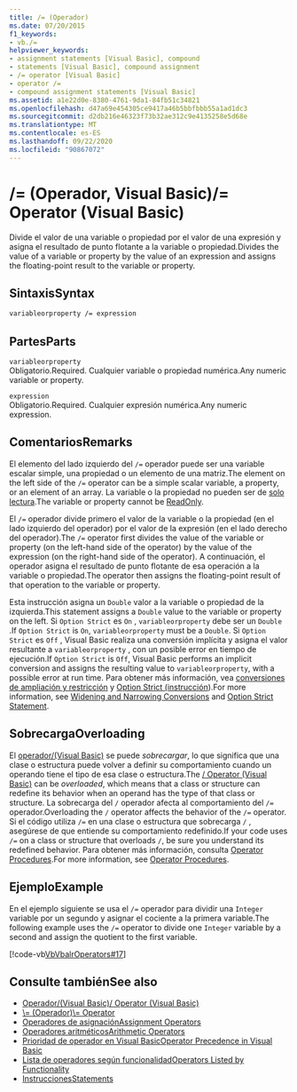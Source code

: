 ```yaml
---
title: /= (Operador)
ms.date: 07/20/2015
f1_keywords:
- vb./=
helpviewer_keywords:
- assignment statements [Visual Basic], compound
- statements [Visual Basic], compound assignment
- /= operator [Visual Basic]
- operator /=
- compound assignment statements [Visual Basic]
ms.assetid: a1e22d0e-8380-4761-9da1-84fb51c34821
ms.openlocfilehash: d47a69e454305ce9417a46b5bbfbbb55a1ad1dc3
ms.sourcegitcommit: d2db216e46323f73b32ae312c9e4135258e5d68e
ms.translationtype: MT
ms.contentlocale: es-ES
ms.lasthandoff: 09/22/2020
ms.locfileid: "90867072"
---
```

# <a name="-operator-visual-basic"></a><span data-ttu-id="fa5dd-102">/= (Operador, Visual Basic)</span><span class="sxs-lookup"><span data-stu-id="fa5dd-102">/= Operator (Visual Basic)</span></span>

<span data-ttu-id="fa5dd-103">Divide el valor de una variable o propiedad por el valor de una expresión y asigna el resultado de punto flotante a la variable o propiedad.</span><span class="sxs-lookup"><span data-stu-id="fa5dd-103">Divides the value of a variable or property by the value of an expression and assigns the floating-point result to the variable or property.</span></span>  
  
## <a name="syntax"></a><span data-ttu-id="fa5dd-104">Sintaxis</span><span class="sxs-lookup"><span data-stu-id="fa5dd-104">Syntax</span></span>  
  
```vb  
variableorproperty /= expression  
```  
  
## <a name="parts"></a><span data-ttu-id="fa5dd-105">Partes</span><span class="sxs-lookup"><span data-stu-id="fa5dd-105">Parts</span></span>  

 `variableorproperty`  
 <span data-ttu-id="fa5dd-106">Obligatorio.</span><span class="sxs-lookup"><span data-stu-id="fa5dd-106">Required.</span></span> <span data-ttu-id="fa5dd-107">Cualquier variable o propiedad numérica.</span><span class="sxs-lookup"><span data-stu-id="fa5dd-107">Any numeric variable or property.</span></span>  
  
 `expression`  
 <span data-ttu-id="fa5dd-108">Obligatorio.</span><span class="sxs-lookup"><span data-stu-id="fa5dd-108">Required.</span></span> <span data-ttu-id="fa5dd-109">Cualquier expresión numérica.</span><span class="sxs-lookup"><span data-stu-id="fa5dd-109">Any numeric expression.</span></span>  
  
## <a name="remarks"></a><span data-ttu-id="fa5dd-110">Comentarios</span><span class="sxs-lookup"><span data-stu-id="fa5dd-110">Remarks</span></span>  

 <span data-ttu-id="fa5dd-111">El elemento del lado izquierdo del `/=` operador puede ser una variable escalar simple, una propiedad o un elemento de una matriz.</span><span class="sxs-lookup"><span data-stu-id="fa5dd-111">The element on the left side of the `/=` operator can be a simple scalar variable, a property, or an element of an array.</span></span> <span data-ttu-id="fa5dd-112">La variable o la propiedad no pueden ser de [solo lectura](../modifiers/readonly.md).</span><span class="sxs-lookup"><span data-stu-id="fa5dd-112">The variable or property cannot be [ReadOnly](../modifiers/readonly.md).</span></span>  
  
 <span data-ttu-id="fa5dd-113">El `/=` operador divide primero el valor de la variable o la propiedad (en el lado izquierdo del operador) por el valor de la expresión (en el lado derecho del operador).</span><span class="sxs-lookup"><span data-stu-id="fa5dd-113">The `/=` operator first divides the value of the variable or property (on the left-hand side of the operator) by the value of the expression (on the right-hand side of the operator).</span></span> <span data-ttu-id="fa5dd-114">A continuación, el operador asigna el resultado de punto flotante de esa operación a la variable o propiedad.</span><span class="sxs-lookup"><span data-stu-id="fa5dd-114">The operator then assigns the floating-point result of that operation to the variable or property.</span></span>  
  
 <span data-ttu-id="fa5dd-115">Esta instrucción asigna un `Double` valor a la variable o propiedad de la izquierda.</span><span class="sxs-lookup"><span data-stu-id="fa5dd-115">This statement assigns a `Double` value to the variable or property on the left.</span></span> <span data-ttu-id="fa5dd-116">Si `Option Strict` es `On` , `variableorproperty` debe ser un `Double` .</span><span class="sxs-lookup"><span data-stu-id="fa5dd-116">If `Option Strict` is `On`, `variableorproperty` must be a `Double`.</span></span> <span data-ttu-id="fa5dd-117">Si `Option Strict` es `Off` , Visual Basic realiza una conversión implícita y asigna el valor resultante a `variableorproperty` , con un posible error en tiempo de ejecución.</span><span class="sxs-lookup"><span data-stu-id="fa5dd-117">If `Option Strict` is `Off`, Visual Basic performs an implicit conversion and assigns the resulting value to `variableorproperty`, with a possible error at run time.</span></span> <span data-ttu-id="fa5dd-118">Para obtener más información, vea [conversiones de ampliación y restricción](../../programming-guide/language-features/data-types/widening-and-narrowing-conversions.md) y [Option Strict (instrucción](../statements/option-strict-statement.md)).</span><span class="sxs-lookup"><span data-stu-id="fa5dd-118">For more information, see [Widening and Narrowing Conversions](../../programming-guide/language-features/data-types/widening-and-narrowing-conversions.md) and [Option Strict Statement](../statements/option-strict-statement.md).</span></span>  
  
## <a name="overloading"></a><span data-ttu-id="fa5dd-119">Sobrecarga</span><span class="sxs-lookup"><span data-stu-id="fa5dd-119">Overloading</span></span>  

 <span data-ttu-id="fa5dd-120">El [operador/(Visual Basic)](floating-point-division-operator.md) se puede *sobrecargar*, lo que significa que una clase o estructura puede volver a definir su comportamiento cuando un operando tiene el tipo de esa clase o estructura.</span><span class="sxs-lookup"><span data-stu-id="fa5dd-120">The [/ Operator (Visual Basic)](floating-point-division-operator.md) can be *overloaded*, which means that a class or structure can redefine its behavior when an operand has the type of that class or structure.</span></span> <span data-ttu-id="fa5dd-121">La sobrecarga del `/` operador afecta al comportamiento del `/=` operador.</span><span class="sxs-lookup"><span data-stu-id="fa5dd-121">Overloading the `/` operator affects the behavior of the `/=` operator.</span></span> <span data-ttu-id="fa5dd-122">Si el código utiliza `/=` en una clase o estructura que sobrecarga `/` , asegúrese de que entiende su comportamiento redefinido.</span><span class="sxs-lookup"><span data-stu-id="fa5dd-122">If your code uses `/=` on a class or structure that overloads `/`, be sure you understand its redefined behavior.</span></span> <span data-ttu-id="fa5dd-123">Para obtener más información, consulta [Operator Procedures](../../programming-guide/language-features/procedures/operator-procedures.md).</span><span class="sxs-lookup"><span data-stu-id="fa5dd-123">For more information, see [Operator Procedures](../../programming-guide/language-features/procedures/operator-procedures.md).</span></span>  
  
## <a name="example"></a><span data-ttu-id="fa5dd-124">Ejemplo</span><span class="sxs-lookup"><span data-stu-id="fa5dd-124">Example</span></span>  

 <span data-ttu-id="fa5dd-125">En el ejemplo siguiente se usa el `/=` operador para dividir una `Integer` variable por un segundo y asignar el cociente a la primera variable.</span><span class="sxs-lookup"><span data-stu-id="fa5dd-125">The following example uses the `/=` operator to divide one `Integer` variable by a second and assign the quotient to the first variable.</span></span>  
  
 [!code-vb[VbVbalrOperators#17](~/samples/snippets/visualbasic/VS_Snippets_VBCSharp/VbVbalrOperators/VB/Class1.vb#17)]  
  
## <a name="see-also"></a><span data-ttu-id="fa5dd-126">Consulte también</span><span class="sxs-lookup"><span data-stu-id="fa5dd-126">See also</span></span>

- [<span data-ttu-id="fa5dd-127">Operador/(Visual Basic)</span><span class="sxs-lookup"><span data-stu-id="fa5dd-127">/ Operator (Visual Basic)</span></span>](floating-point-division-operator.md)
- [<span data-ttu-id="fa5dd-128">\\= (Operador)</span><span class="sxs-lookup"><span data-stu-id="fa5dd-128">\\= Operator</span></span>](integer-division-assignment-operator.md)
- [<span data-ttu-id="fa5dd-129">Operadores de asignación</span><span class="sxs-lookup"><span data-stu-id="fa5dd-129">Assignment Operators</span></span>](assignment-operators.md)
- [<span data-ttu-id="fa5dd-130">Operadores aritméticos</span><span class="sxs-lookup"><span data-stu-id="fa5dd-130">Arithmetic Operators</span></span>](arithmetic-operators.md)
- [<span data-ttu-id="fa5dd-131">Prioridad de operador en Visual Basic</span><span class="sxs-lookup"><span data-stu-id="fa5dd-131">Operator Precedence in Visual Basic</span></span>](operator-precedence.md)
- [<span data-ttu-id="fa5dd-132">Lista de operadores según funcionalidad</span><span class="sxs-lookup"><span data-stu-id="fa5dd-132">Operators Listed by Functionality</span></span>](operators-listed-by-functionality.md)
- [<span data-ttu-id="fa5dd-133">Instrucciones</span><span class="sxs-lookup"><span data-stu-id="fa5dd-133">Statements</span></span>](../../programming-guide/language-features/statements.md)

